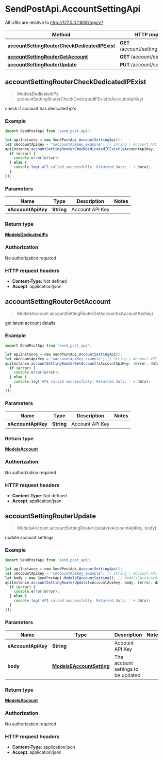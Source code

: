 # SendPostApi.AccountSettingApi

All URIs are relative to *http://127.0.0.1:8081/api/v1*

Method | HTTP request | Description
------------- | ------------- | -------------
[**accountSettingRouterCheckDedicatedIPExist**](AccountSettingApi.md#accountSettingRouterCheckDedicatedIPExist) | **GET** /account/setting/dedicated | 
[**accountSettingRouterGetAccount**](AccountSettingApi.md#accountSettingRouterGetAccount) | **GET** /account/setting/ | 
[**accountSettingRouterUpdate**](AccountSettingApi.md#accountSettingRouterUpdate) | **PUT** /account/setting/ | 



## accountSettingRouterCheckDedicatedIPExist

> ModelsDedicatedIPs accountSettingRouterCheckDedicatedIPExist(xAccountApiKey)



check if account has dedicated ip&#39;s

### Example

```javascript
import SendPostApi from 'send_post_api';

let apiInstance = new SendPostApi.AccountSettingApi();
let xAccountApiKey = "xAccountApiKey_example"; // String | Account API Key
apiInstance.accountSettingRouterCheckDedicatedIPExist(xAccountApiKey, (error, data, response) => {
  if (error) {
    console.error(error);
  } else {
    console.log('API called successfully. Returned data: ' + data);
  }
});
```

### Parameters


Name | Type | Description  | Notes
------------- | ------------- | ------------- | -------------
 **xAccountApiKey** | **String**| Account API Key | 

### Return type

[**ModelsDedicatedIPs**](ModelsDedicatedIPs.md)

### Authorization

No authorization required

### HTTP request headers

- **Content-Type**: Not defined
- **Accept**: application/json


## accountSettingRouterGetAccount

> ModelsAccount accountSettingRouterGetAccount(xAccountApiKey)



get latest account details

### Example

```javascript
import SendPostApi from 'send_post_api';

let apiInstance = new SendPostApi.AccountSettingApi();
let xAccountApiKey = "xAccountApiKey_example"; // String | Account API Key
apiInstance.accountSettingRouterGetAccount(xAccountApiKey, (error, data, response) => {
  if (error) {
    console.error(error);
  } else {
    console.log('API called successfully. Returned data: ' + data);
  }
});
```

### Parameters


Name | Type | Description  | Notes
------------- | ------------- | ------------- | -------------
 **xAccountApiKey** | **String**| Account API Key | 

### Return type

[**ModelsAccount**](ModelsAccount.md)

### Authorization

No authorization required

### HTTP request headers

- **Content-Type**: Not defined
- **Accept**: application/json


## accountSettingRouterUpdate

> ModelsAccount accountSettingRouterUpdate(xAccountApiKey, body)



update account settings

### Example

```javascript
import SendPostApi from 'send_post_api';

let apiInstance = new SendPostApi.AccountSettingApi();
let xAccountApiKey = "xAccountApiKey_example"; // String | Account API Key
let body = new SendPostApi.ModelsEAccountSetting(); // ModelsEAccountSetting | The account settings to be updated
apiInstance.accountSettingRouterUpdate(xAccountApiKey, body, (error, data, response) => {
  if (error) {
    console.error(error);
  } else {
    console.log('API called successfully. Returned data: ' + data);
  }
});
```

### Parameters


Name | Type | Description  | Notes
------------- | ------------- | ------------- | -------------
 **xAccountApiKey** | **String**| Account API Key | 
 **body** | [**ModelsEAccountSetting**](ModelsEAccountSetting.md)| The account settings to be updated | 

### Return type

[**ModelsAccount**](ModelsAccount.md)

### Authorization

No authorization required

### HTTP request headers

- **Content-Type**: application/json
- **Accept**: application/json

